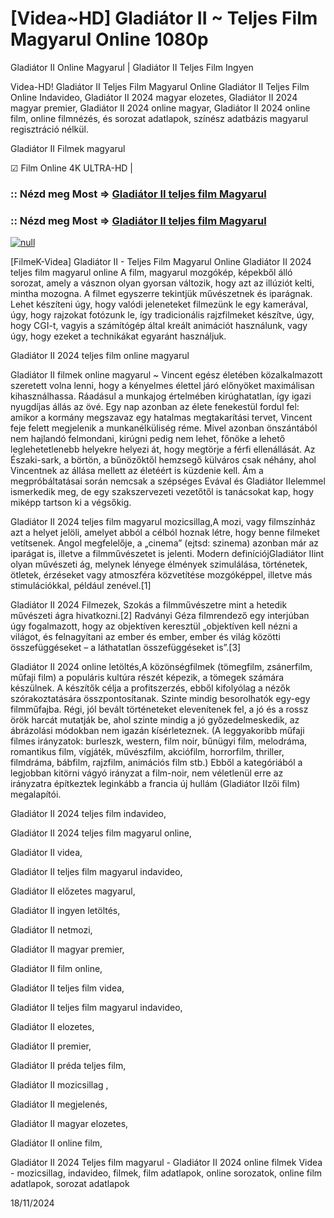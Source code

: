 # [Videa~HD] Gladiátor II ~ Teljes Film Magyarul Online 1080p

Gladiátor II Online Magyarul | Gladiátor II Teljes Film Ingyen

Videa-HD! Gladiátor II Teljes Film Magyarul Online Gladiátor II Teljes Film Online Indavideo, Gladiátor II 2024 magyar elozetes, Gladiátor II 2024 magyar premier, Gladiátor II 2024 online magyar, Gladiátor II 2024 online film, online filmnézés, és sorozat adatlapok, színész adatbázis magyarul regisztráció nélkül.

Gladiátor II Filmek magyarul

☑ Film Online 4K ULTRA-HD |

### :: Nézd meg Most => [Gladiátor II teljes film Magyarul](https://t.co/ifKrm574xN)

### :: Nézd meg Most => [Gladiátor II teljes film Magyarul](https://t.co/ifKrm574xN)

[![null](https://static.wixstatic.com/media/855a25_043b5abeb4ae4d35ac003198e7fe56ed~mv2.gif)](https://t.co/ifKrm574xN)

[FilmeK-Videa] Gladiátor II - Teljes Film Magyarul Online Gladiátor II 2024 teljes film magyarul online A film, magyarul mozgókép, képekből álló sorozat, amely a vásznon olyan gyorsan változik, hogy azt az illúziót kelti, mintha mozogna. A filmet egyszerre tekintjük művészetnek és iparágnak. Lehet készíteni úgy, hogy valódi jeleneteket filmezünk le egy kamerával, úgy, hogy rajzokat fotózunk le, így tradicionális rajzfilmeket készítve, úgy, hogy CGI-t, vagyis a számítógép által kreált animációt használunk, vagy úgy, hogy ezeket a technikákat egyaránt használjuk.

Gladiátor II 2024 teljes film online magyarul

Gladiátor II filmek online magyarul ~ Vincent egész életében közalkalmazott szeretett volna lenni, hogy a kényelmes élettel járó előnyöket maximálisan kihasználhassa. Ráadásul a munkajog értelmében kirúghatatlan, így igazi nyugdíjas állás az övé. Egy nap azonban az élete fenekestül fordul fel: amikor a kormány megszavaz egy hatalmas megtakarítási tervet, Vincent feje felett megjelenik a munkanélküliség réme. Mivel azonban önszántából nem hajlandó felmondani, kirúgni pedig nem lehet, főnöke a lehető leglehetetlenebb helyekre helyezi át, hogy megtörje a férfi ellenállását. Az Északi-sark, a börtön, a bűnözőktől hemzsegő külváros csak néhány, ahol Vincentnek az állása mellett az életéért is küzdenie kell. Ám a megpróbáltatásai során nemcsak a szépséges Evával és Gladiátor IIelemmel ismerkedik meg, de egy szakszervezeti vezetőtől is tanácsokat kap, hogy miképp tartson ki a végsőkig.

Gladiátor II 2024 teljes film magyarul mozicsillag,A mozi, vagy filmszínház azt a helyet jelöli, amelyet abból a célból hoznak létre, hogy benne filmeket vetítsenek. Angol megfelelője, a „cinema” (ejtsd: szinema) azonban már az iparágat is, illetve a filmművészetet is jelenti. Modern definíciójGladiátor IIint olyan művészeti ág, melynek lényege élmények szimulálása, történetek, ötletek, érzéseket vagy atmoszféra közvetítése mozgóképpel, illetve más stimulációkkal, például zenével.[1]

Gladiátor II 2024 Filmezek, Szokás a filmművészetre mint a hetedik művészeti ágra hivatkozni.[2] Radványi Géza filmrendező egy interjúban úgy fogalmazott, hogy az objektíven keresztül „objektíven kell nézni a világot, és felnagyítani az ember és ember, ember és világ közötti összefüggéseket – a láthatatlan összefüggéseket is”.[3]

Gladiátor II 2024 online letöltés,A közönségfilmek (tömegfilm, zsánerfilm, műfaji film) a populáris kultúra részét képezik, a tömegek számára készülnek. A készítők célja a profitszerzés, ebből kifolyólag a nézők szórakoztatására összpontosítanak. Szinte mindig besorolhatók egy-egy filmműfajba. Régi, jól bevált történeteket elevenítenek fel, a jó és a rossz örök harcát mutatják be, ahol szinte mindig a jó győzedelmeskedik, az ábrázolási módokban nem igazán kísérleteznek. (A leggyakoribb műfaji filmes irányzatok: burleszk, western, film noir, bűnügyi film, melodráma, romantikus film, vígjáték, művészfilm, akciófilm, horrorfilm, thriller, filmdráma, bábfilm, rajzfilm, animációs film stb.) Ebből a kategóriából a legjobban kitörni vágyó irányzat a film-noir, nem véletlenül erre az irányzatra építkeztek leginkább a francia új hullám (Gladiátor IIzői film) megalapítói.

Gladiátor II 2024 teljes film indavideo,

Gladiátor II 2024 teljes film magyarul online,

Gladiátor II videa,

Gladiátor II teljes film magyarul indavideo,

Gladiátor II előzetes magyarul,

Gladiátor II ingyen letöltés,

Gladiátor II netmozi,

Gladiátor II magyar premier,

Gladiátor II film online,

Gladiátor II teljes film videa,

Gladiátor II teljes film magyarul indavideo,

Gladiátor II elozetes,

Gladiátor II premier,

Gladiátor II préda teljes film,

Gladiátor II mozicsillag ,

Gladiátor II megjelenés,

Gladiátor II magyar elozetes,

Gladiátor II online film,

Gladiátor II 2024 Teljes film magyarul - Gladiátor II 2024 online filmek Videa - mozicsillag, indavideo, filmek, film adatlapok, online sorozatok, online film adatlapok, sorozat adatlapok

18/11/2024
